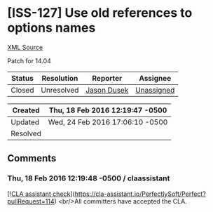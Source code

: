# [ISS-127] Use old references to options names

[XML Source](../xml/ISS-127.xml)
<p><p>Patch for 14.04</p></p>





Status|Resolution|Reporter|Assignee
------|----------|--------|--------
Closed|Unresolved|[Jason Dusek](solidsnack)|[Unassigned]($-1)





Created|Thu, 18 Feb 2016 12:19:47 -0500
-------|--------------
Updated|Wed, 24 Feb 2016 17:06:10 -0500
Resolved|


## Comments




### Thu, 18 Feb 2016 12:19:48 -0500 / claassistant 

<p><p>[!<a href="https://cla-assistant.io/pull/badge/signed" class="external-link" rel="nofollow">CLA assistant check</a>](<a href="https://cla-assistant.io/PerfectlySoft/Perfect?pullRequest=114" class="external-link" rel="nofollow">https://cla-assistant.io/PerfectlySoft/Perfect?pullRequest=114</a>) &lt;br/&gt;All committers have accepted the CLA.</p></p>


